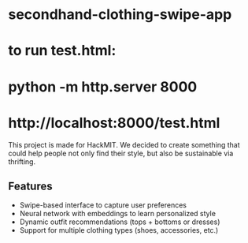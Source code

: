 # secondhand-clothing-swipe-app

# to run test.html:
# python -m http.server 8000
# http://localhost:8000/test.html

This project is made for HackMIT.
We decided to create something that could help people not only find their style, but also be sustainable via thrifting.

## Features
- Swipe-based interface to capture user preferences
- Neural network with embeddings to learn personalized style
- Dynamic outfit recommendations (tops + bottoms or dresses)
- Support for multiple clothing types (shoes, accessories, etc.)

